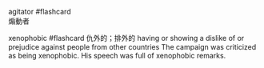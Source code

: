 agitator #flashcard  
煽動者

xenophobic #flashcard
仇外的；排外的
having or showing a dislike of or prejudice against people from other countries
The campaign was criticized as being xenophobic.
His speech was full of xenophobic remarks.
